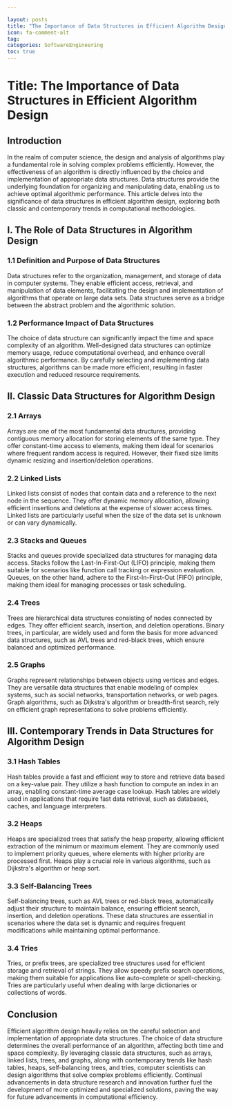```yaml
---

layout: posts
title: "The Importance of Data Structures in Efficient Algorithm Design"
icon: fa-comment-alt
tag:      
categories: SoftwareEngineering
toc: true
---
```




# Title: The Importance of Data Structures in Efficient Algorithm Design

## Introduction

In the realm of computer science, the design and analysis of algorithms play a fundamental role in solving complex problems efficiently. However, the effectiveness of an algorithm is directly influenced by the choice and implementation of appropriate data structures. Data structures provide the underlying foundation for organizing and manipulating data, enabling us to achieve optimal algorithmic performance. This article delves into the significance of data structures in efficient algorithm design, exploring both classic and contemporary trends in computational methodologies.

## I. The Role of Data Structures in Algorithm Design

### 1.1 Definition and Purpose of Data Structures
Data structures refer to the organization, management, and storage of data in computer systems. They enable efficient access, retrieval, and manipulation of data elements, facilitating the design and implementation of algorithms that operate on large data sets. Data structures serve as a bridge between the abstract problem and the algorithmic solution.

### 1.2 Performance Impact of Data Structures
The choice of data structure can significantly impact the time and space complexity of an algorithm. Well-designed data structures can optimize memory usage, reduce computational overhead, and enhance overall algorithmic performance. By carefully selecting and implementing data structures, algorithms can be made more efficient, resulting in faster execution and reduced resource requirements.

## II. Classic Data Structures for Algorithm Design

### 2.1 Arrays
Arrays are one of the most fundamental data structures, providing contiguous memory allocation for storing elements of the same type. They offer constant-time access to elements, making them ideal for scenarios where frequent random access is required. However, their fixed size limits dynamic resizing and insertion/deletion operations.

### 2.2 Linked Lists
Linked lists consist of nodes that contain data and a reference to the next node in the sequence. They offer dynamic memory allocation, allowing efficient insertions and deletions at the expense of slower access times. Linked lists are particularly useful when the size of the data set is unknown or can vary dynamically.

### 2.3 Stacks and Queues
Stacks and queues provide specialized data structures for managing data access. Stacks follow the Last-In-First-Out (LIFO) principle, making them suitable for scenarios like function call tracking or expression evaluation. Queues, on the other hand, adhere to the First-In-First-Out (FIFO) principle, making them ideal for managing processes or task scheduling.

### 2.4 Trees
Trees are hierarchical data structures consisting of nodes connected by edges. They offer efficient search, insertion, and deletion operations. Binary trees, in particular, are widely used and form the basis for more advanced data structures, such as AVL trees and red-black trees, which ensure balanced and optimized performance.

### 2.5 Graphs
Graphs represent relationships between objects using vertices and edges. They are versatile data structures that enable modeling of complex systems, such as social networks, transportation networks, or web pages. Graph algorithms, such as Dijkstra's algorithm or breadth-first search, rely on efficient graph representations to solve problems efficiently.

## III. Contemporary Trends in Data Structures for Algorithm Design

### 3.1 Hash Tables
Hash tables provide a fast and efficient way to store and retrieve data based on a key-value pair. They utilize a hash function to compute an index in an array, enabling constant-time average case lookup. Hash tables are widely used in applications that require fast data retrieval, such as databases, caches, and language interpreters.

### 3.2 Heaps
Heaps are specialized trees that satisfy the heap property, allowing efficient extraction of the minimum or maximum element. They are commonly used to implement priority queues, where elements with higher priority are processed first. Heaps play a crucial role in various algorithms, such as Dijkstra's algorithm or heap sort.

### 3.3 Self-Balancing Trees
Self-balancing trees, such as AVL trees or red-black trees, automatically adjust their structure to maintain balance, ensuring efficient search, insertion, and deletion operations. These data structures are essential in scenarios where the data set is dynamic and requires frequent modifications while maintaining optimal performance.

### 3.4 Tries
Tries, or prefix trees, are specialized tree structures used for efficient storage and retrieval of strings. They allow speedy prefix search operations, making them suitable for applications like auto-complete or spell-checking. Tries are particularly useful when dealing with large dictionaries or collections of words.

## Conclusion

Efficient algorithm design heavily relies on the careful selection and implementation of appropriate data structures. The choice of data structure determines the overall performance of an algorithm, affecting both time and space complexity. By leveraging classic data structures, such as arrays, linked lists, trees, and graphs, along with contemporary trends like hash tables, heaps, self-balancing trees, and tries, computer scientists can design algorithms that solve complex problems efficiently. Continual advancements in data structure research and innovation further fuel the development of more optimized and specialized solutions, paving the way for future advancements in computational efficiency.